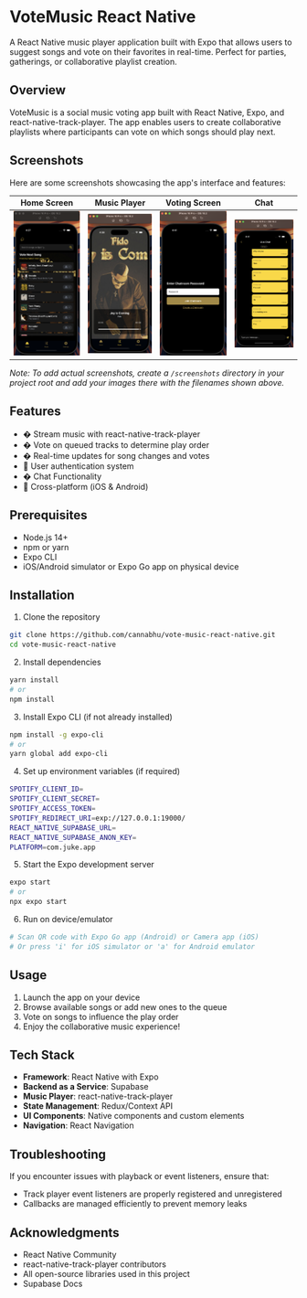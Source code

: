 # VoteMusic React Native

A React Native music player application built with Expo that allows users to suggest songs and vote on their favorites in real-time. Perfect for parties, gatherings, or collaborative playlist creation.

## Overview

VoteMusic is a social music voting app built with React Native, Expo, and react-native-track-player. The app enables users to create collaborative playlists where participants can vote on which songs should play next.

## Screenshots

Here are some screenshots showcasing the app's interface and features:

| Home Screen | Music Player | Voting Screen | Chat |
|-------------|--------------|---------------|------|
| ![Home Screen](/screenshots/home_screen.png) | ![Music Player](/screenshots/player.png) | ![Chat Access Screen](/screenshots/chat_access.png) | ![Chat](/screenshots/chat.png) | ![Login](/screenshots/login.png) | ![Setings](/screenshots/settings.png) |

*Note: To add actual screenshots, create a `/screenshots` directory in your project root and add your images there with the filenames shown above.*

## Features

- � Stream music with react-native-track-player
- �️ Vote on queued tracks to determine play order
- � Real-time updates for song changes and votes
- 👤 User authentication system
- � Chat Functionality
- 📱 Cross-platform (iOS & Android)

## Prerequisites

- Node.js 14+
- npm or yarn
- Expo CLI
- iOS/Android simulator or Expo Go app on physical device

## Installation

1. Clone the repository
```bash
git clone https://github.com/cannabhu/vote-music-react-native.git
cd vote-music-react-native
```

2. Install dependencies
```bash
yarn install
# or
npm install
```

3. Install Expo CLI (if not already installed)
```bash
npm install -g expo-cli
# or
yarn global add expo-cli
```

4. Set up environment variables (if required)
```bash
SPOTIFY_CLIENT_ID=
SPOTIFY_CLIENT_SECRET=
SPOTIFY_ACCESS_TOKEN=
SPOTIFY_REDIRECT_URI=exp://127.0.0.1:19000/
REACT_NATIVE_SUPABASE_URL=
REACT_NATIVE_SUPABASE_ANON_KEY=
PLATFORM=com.juke.app
```

5. Start the Expo development server
```bash
expo start
# or
npx expo start
```

6. Run on device/emulator
```bash
# Scan QR code with Expo Go app (Android) or Camera app (iOS)
# Or press 'i' for iOS simulator or 'a' for Android emulator
```

## Usage

1. Launch the app on your device
2. Browse available songs or add new ones to the queue
3. Vote on songs to influence the play order
4. Enjoy the collaborative music experience!

## Tech Stack

- **Framework**: React Native with Expo
- **Backend as a Service**: Supabase
- **Music Player**: react-native-track-player
- **State Management**: Redux/Context API
- **UI Components**: Native components and custom elements
- **Navigation**: React Navigation

## Troubleshooting

If you encounter issues with playback or event listeners, ensure that:
- Track player event listeners are properly registered and unregistered
- Callbacks are managed efficiently to prevent memory leaks





## Acknowledgments

- React Native Community
- react-native-track-player contributors
- All open-source libraries used in this project
- Supabase Docs
